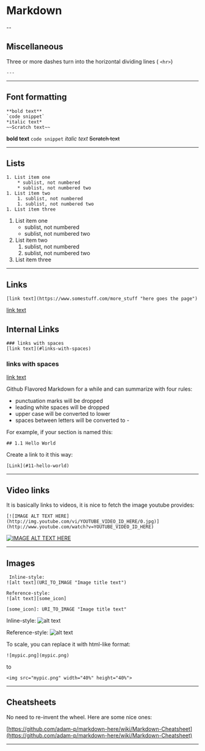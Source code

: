 # Markdown

--
## Miscellaneous

Three or more dashes turn into the horizontal dividing lines ( `<hr>`)

    ---

---

## Font formatting

    **bold text**
    `code snippet`
    *italic text*
    ~~Scratch text~~

**bold text**
`code snippet`
*italic text*
~~Scratch text~~

---

## Lists

    1. List item one
        * sublist, not numbered
        * sublist, not numbered two
    1. List item two
        1. sublist, not numbered
        1. sublist, not numbered two
    1. List item three


1. List item one
    * sublist, not numbered
    * sublist, not numbered two
1. List item two
    1. sublist, not numbered
    1. sublist, not numbered two
1. List item three

---

## Links

    [link text](https://www.somestuff.com/more_stuff "here goes the page")

[link text](https://www.example.com/more_stuff "here goes the page")

## Internal Links
    
    ### links with spaces
    [link text](#links-with-spaces)

### links with spaces
[link text](#links-with-spaces)

Github Flavored Markdown for a while and can summarize with four rules:

   - punctuation marks will be dropped
   - leading white spaces will be dropped
   - upper case will be converted to lower
   - spaces between letters will be converted to -

For example, if your section is named this:

   `## 1.1 Hello World`

Create a link to it this way:

   `[Link](#11-hello-world)`

---

## Video links

It is basically links to videos, it is nice to fetch the image youtube provides:

    [![IMAGE ALT TEXT HERE](http://img.youtube.com/vi/YOUTUBE_VIDEO_ID_HERE/0.jpg)](http://www.youtube.com/watch?v=YOUTUBE_VIDEO_ID_HERE)

[![IMAGE ALT TEXT HERE](http://img.youtube.com/vi/YOUTUBE_VIDEO_ID_HERE/0.jpg)](http://www.youtube.com/watch?v=YOUTUBE_VIDEO_ID_HERE)

---

## Images

     Inline-style: 
    ![alt text](URI_TO_IMAGE "Image title text")
    
    Reference-style: 
    ![alt text][some_icon]
    
    [some_icon]: URI_TO_IMAGE "Image title text"
 
Inline-style: 
![alt text](URI_TO_IMAGE "Image title text")

Reference-style: 
![alt text][some_icon]

[some_icon]: URI_TO_IMAGE "Image title text"

To scale, you can replace it with html-like format:

    ![mypic.png](mypic.png)

to

    <img src="mypic.png" width="40%" height="40%">

---

## Cheatsheets

No need to re-invent the wheel. Here are some nice ones:

[https://github.com/adam-p/markdown-here/wiki/Markdown-Cheatsheet](https://github.com/adam-p/markdown-here/wiki/Markdown-Cheatsheet)

---
